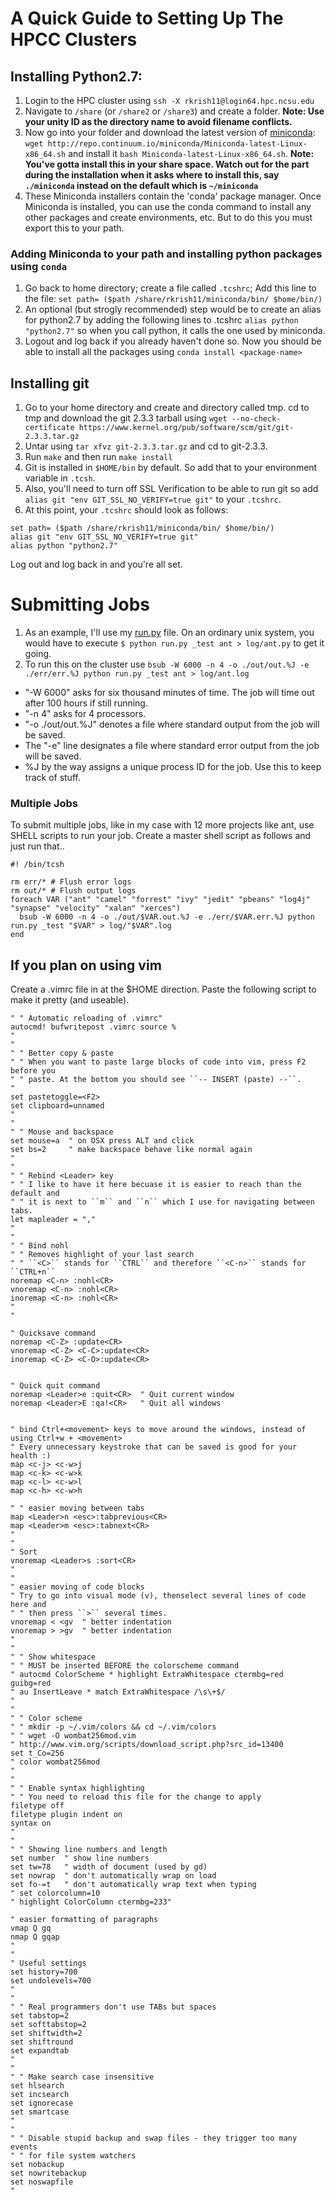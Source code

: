 # A Quick Guide to Setting Up The HPCC Clusters
## Installing Python2.7: 
1. Login to the HPC cluster using ```ssh -X rkrish11@login64.hpc.ncsu.edu```
2. Navigate to `/share` (or `/share2` or `/share3`) and create a folder. __Note: Use your unity ID as the directory name to avoid filename conflicts.__
3. Now go into your folder and download the latest version of [miniconda](http://conda.pydata.org/miniconda.html): 
  ```wget http://repo.continuum.io/miniconda/Miniconda-latest-Linux-x86_64.sh```
  and install it ```bash Miniconda-latest-Linux-x86_64.sh```. __Note: You've gotta install this in your share space. Watch out for the part during the installation when it asks where to install this, say `./miniconda` instead on the default which is `~/miniconda`__
4. These Miniconda installers contain the 'conda' package manager. Once Miniconda is installed, you can use the conda command to install any other packages and create environments, etc. But to do this you must export this to your path.

### Adding Miniconda to your path and installing python packages using `conda`
1. Go back to home directory; create a file called `.tcshrc`; 
   Add this line to the file:
   ```set path= ($path /share/rkrish11/miniconda/bin/ $home/bin/)```
2. An optional (but strogly recommended) step would be to create an alias for python2.7 by adding the following lines to .tcshrc `alias python "python2.7"` so when you call python, it calls the one used by miniconda.
3. Logout and log back if you already haven't done so. Now you should be able to install all the packages using `conda install <package-name>`

## Installing git
1. Go to your home directory and create and directory called tmp. cd to tmp and download the git 2.3.3 tarball using ```wget --no-check-certificate https://www.kernel.org/pub/software/scm/git/git-2.3.3.tar.gz```
2. Untar using ```tar xfvz git-2.3.3.tar.gz``` and cd to git-2.3.3.
3. Run `make` and then run `make install`
4. Git is installed in `$HOME/bin` by default. So add that to your environment variable in `.tcsh`. 
5. Also, you'll need to turn off SSL Verification to be able to run git so add `alias git "env GIT_SSL_NO_VERIFY=true git"` to your `.tcshrc`. 
6. At this point, your `.tcshrc` should look as follows:
```
set path= ($path /share/rkrish11/miniconda/bin/ $home/bin/)
alias git "env GIT_SSL_NO_VERIFY=true git"
alias python "python2.7"
```
Log out and log back in and you're all set.

# Submitting Jobs
1. As an example, I'll use my [run.py](https://github.com/ai-se/Transfer-Learning/blob/master/SOURCE/run.py) file. On an ordinary unix system, you would have to execute `$ python run.py _test ant > log/ant.py` to get it going.
2. To run this on the cluster use 
`bsub -W 6000 -n 4 -o ./out/out.%J -e ./err/err.%J python run.py _test ant > log/ant.log`
  - "-W 6000" asks for six thousand minutes of time. The job will time out after 100 hours if still running.
  - "-n 4" asks for 4 processors.
  - "-o ./out/out.%J" denotes a file where standard output from the job will be saved.
  - The "-e" line designates a file where standard error output from the job will be saved.
  - %J by the way assigns a unique process ID for the job. Use this to keep track of stuff.

### Multiple Jobs 
To submit multiple jobs, like in my case with 12 more projects like ant, use SHELL scripts to run your job. Create a master shell script as follows and just run that..
```shell
#! /bin/tcsh

rm err/* # Flush error logs
rm out/* # Flush output logs
foreach VAR ("ant" "camel" "forrest" "ivy" "jedit" "pbeans" "log4j" "synapse" "velocity" "xalan" "xerces")
  bsub -W 6000 -n 4 -o ./out/$VAR.out.%J -e ./err/$VAR.err.%J python run.py _test "$VAR" > log/"$VAR".log
end
```

## If you plan on using vim
Create a .vimrc file in at the $HOME direction. Paste the following script to make it pretty (and useable).

```shell
" " Automatic reloading of .vimrc" 
autocmd! bufwritepost .vimrc source %
"
"
" " Better copy & paste
" " When you want to paste large blocks of code into vim, press F2 before you
" " paste. At the bottom you should see ``-- INSERT (paste) --``.
"
set pastetoggle=<F2>
set clipboard=unnamed
"
"
" " Mouse and backspace
set mouse=a  " on OSX press ALT and click
set bs=2     " make backspace behave like normal again
"
"
" " Rebind <Leader> key
" " I like to have it here becuase it is easier to reach than the default and
" " it is next to ``m`` and ``n`` which I use for navigating between tabs.
let mapleader = ","
"
"
" " Bind nohl
" " Removes highlight of your last search
" " ``<C>`` stands for ``CTRL`` and therefore ``<C-n>`` stands for ``CTRL+n``
noremap <C-n> :nohl<CR>
vnoremap <C-n> :nohl<CR>
inoremap <C-n> :nohl<CR>
"
"

" Quicksave command
noremap <C-Z> :update<CR>
vnoremap <C-Z> <C-C>:update<CR>
inoremap <C-Z> <C-O>:update<CR>


" Quick quit command
noremap <Leader>e :quit<CR>  " Quit current window
noremap <Leader>E :qa!<CR>   " Quit all windows


" bind Ctrl+<movement> keys to move around the windows, instead of using Ctrl+w + <movement>
" Every unnecessary keystroke that can be saved is good for your health :)
map <c-j> <c-w>j
map <c-k> <c-w>k
map <c-l> <c-w>l
map <c-h> <c-w>h

" " easier moving between tabs
map <Leader>n <esc>:tabprevious<CR>
map <Leader>m <esc>:tabnext<CR>
"
"
" Sort
vnoremap <Leader>s :sort<CR>
"
"
" easier moving of code blocks
" Try to go into visual mode (v), thenselect several lines of code here and
" " then press ``>`` several times.
vnoremap < <gv  " better indentation
vnoremap > >gv  " better indentation
"
"
" " Show whitespace
" " MUST be inserted BEFORE the colorscheme command
" autocmd ColorScheme * highlight ExtraWhitespace ctermbg=red guibg=red
" au InsertLeave * match ExtraWhitespace /\s\+$/
"
"
" " Color scheme
" " mkdir -p ~/.vim/colors && cd ~/.vim/colors
" " wget -O wombat256mod.vim
" http://www.vim.org/scripts/download_script.php?src_id=13400
set t_Co=256
" color wombat256mod
"
"
" " Enable syntax highlighting
" " You need to reload this file for the change to apply
filetype off
filetype plugin indent on
syntax on
"
"
" " Showing line numbers and length
set number  " show line numbers
set tw=78   " width of document (used by gd)
set nowrap  " don't automatically wrap on load
set fo-=t   " don't automatically wrap text when typing
" set colorcolumn=10
" highlight ColorColumn ctermbg=233"

" easier formatting of paragraphs
vmap Q gq
nmap Q gqap
"
"
" Useful settings
set history=700
set undolevels=700
"
"
" " Real programmers don't use TABs but spaces
set tabstop=2
set softtabstop=2
set shiftwidth=2
set shiftround
set expandtab
"
"
" " Make search case insensitive
set hlsearch
set incsearch
set ignorecase
set smartcase
"
"
" " Disable stupid backup and swap files - they trigger too many events
" " for file system watchers
set nobackup
set nowritebackup
set noswapfile
"
```
